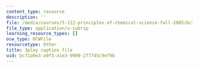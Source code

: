 ```yaml
---
content_type: resource
description: ''
file: /media/courses/5-112-principles-of-chemical-science-fall-2005/bc71a9e3a9f3a1e39909277745c9ef9b_dxR06Mi8ExI.srt
file_type: application/x-subrip
learning_resource_types: []
ocw_type: OCWFile
resourcetype: Other
title: 3play caption file
uid: bc71a9e3-a9f3-a1e3-9909-277745c9ef9b
---
```

